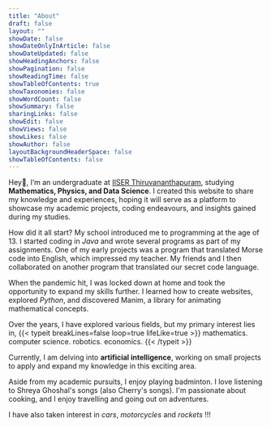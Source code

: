 ```yaml
---
title: "About"
draft: false
layout: ""
showDate: false
showDateOnlyInArticle: false
showDateUpdated: false
showHeadingAnchors: false
showPagination: false
showReadingTime: false
showTableOfContents: true
showTaxonomies: false
showWordCount: false
showSummary: false
sharingLinks: false
showEdit: false
showViews: false
showLikes: false
showAuthor: false
layoutBackgroundHeaderSpace: false
showTableOfContents: false
---
```


Hey👋, I’m an undergraduate at [IISER Thiruvananthapuram](https://www.iisertvm.ac.in/), studying **Mathematics, Physics, and Data Science**. I created this website to share my knowledge and experiences, hoping it will serve as a platform to showcase my academic projects, coding endeavours, and insights gained during my studies.

How did it all start? My school introduced me to programming at the age of 13. I started coding in *Java* and wrote several programs as part of my assignments. One of my early projects was a program that translated Morse code into English, which impressed my teacher. My friends and I then collaborated on another program that translated our secret code language.

When the pandemic hit, I was locked down at home and took the opportunity to expand my skills further. I learned how to create websites, explored *Python*, and discovered Manim, a library for animating mathematical concepts.

Over the years, I have explored various fields, but my primary interest lies in,
{{< typeit breakLines=false loop=true lifeLike=true >}}
mathematics.
computer science.
robotics.
economics. {{< /typeit >}}

Currently, I am delving into **artificial intelligence**, working on small projects to apply and expand my knowledge in this exciting area.

Aside from my academic pursuits, I enjoy playing badminton. I love listening to Shreya Ghoshal's songs (also Cherry's songs). I'm passionate about cooking, and I enjoy travelling and going out on adventures.

I have also taken interest in *cars*, *motorcycles* and *rockets* !!!

